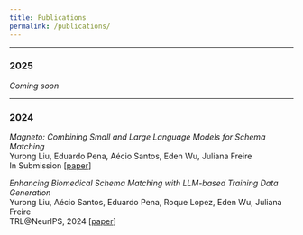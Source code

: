 ```yaml
---
title: Publications
permalink: /publications/
---
```


<hr>

### 2025
_Coming soon_<br>

<hr>

### 2024

_Magneto: Combining Small and Large Language Models for Schema Matching_<br>
Yurong Liu, Eduardo Pena, Aécio Santos, Eden Wu, Juliana Freire <br>
In Submission [[paper](https://arxiv.org/abs/2412.08194)]

_Enhancing Biomedical Schema Matching with LLM-based Training Data Generation_<br>
Yurong Liu, Aécio Santos, Eduardo Pena, Roque Lopez, Eden Wu, Juliana Freire <br>
TRL@NeurIPS, 2024 [[paper](https://openreview.net/pdf?id=RMZVUP7NgL)]

